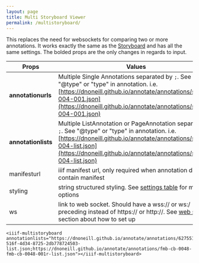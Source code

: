 ```yaml
---
layout: page
title: Multi Storyboard Viewer
permalink: /multistoryboard/
---
```


This replaces the need for websockets for comparing two or more annotations. It works exactly the same as the [Storyboard]({{site.baseurl}}/storyboard) and has all the same settings. The bolded props are the only changes in regards to input.

| Props      | Values |
| ----------- | ----------- |
| **annotationurls** | Multiple Single Annotations separated by `;`. See "@type" or "type" in annotation. i.e. [https://dnoneill.github.io/annotate/annotations/segins-004-001.json](https://dnoneill.github.io/annotate/annotations/segins-004-001.json)|
| **annotationlists** | Multiple ListAnnotation or PageAnnotation separated by `;`. See "@type" or "type" in annotation. i.e. [https://dnoneill.github.io/annotate/annotations/segins-004-list.json](https://dnoneill.github.io/annotate/annotations/segins-004-list.json) |
| manifesturl | iiif manifest url, only required when annotation does not contain manifest |
| styling | string structured styling. See [settings table](#settings) for more options |
| ws | link to web socket. Should have a wss:// or ws:/ preceding instead of https:// or http://. See [web sockets](#web-sockets) section about how to set up |

<script src="{{site.url}}{{site.baseurl}}/latest/iiif-annotation.js"></script>
<link rel="stylesheet" type="text/css" href="{{site.url}}{{site.baseurl}}/latest/iiif-annotation.css">

```
<iiif-multistoryboard annotationlists="https://dnoneill.github.io/annotate/annotations/627551b3-516f-4d34-8725-2db778724503-list.json;https://dnoneill.github.io/annotate/annotations/fmb-cb-0048-fmb-cb-0048-001r-list.json"></iiif-multistoryboard>

```

<iiif-multistoryboard annotationlists="https://dnoneill.github.io/annotate/annotations/627551b3-516f-4d34-8725-2db778724503-list.json;https://dnoneill.github.io/annotate/annotations/fmb-cb-0048-fmb-cb-0048-001r-list.json"></iiif-multistoryboard>

